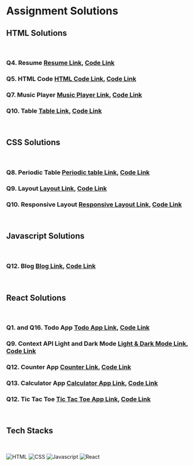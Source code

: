 # Assignment Solutions

## HTML Solutions

<br>

### Q4. Resume [Resume Link](https://resume-anushka19.netlify.app/), [Code Link](https://github.com/anushka19/FSJS/tree/main/8-Interview-Assignments/1-HTML-Questions/4-Resume-HTML)

### Q5. HTML Code [HTML Code Link](https://html-code-basics-anushka19.netlify.app/), [Code Link](https://github.com/anushka19/FSJS/tree/main/8-Interview-Assignments/1-HTML-Questions/5-HTM-code)

### Q7. Music Player [Music Player Link](https://music-player-html-anushka19.netlify.app/), [Code Link](https://github.com/anushka19/FSJS/tree/main/8-Interview-Assignments/1-HTML-Questions/7-Music-Player)

### Q10. Table [Table Link](https://table-html-anushka19.netlify.app/), [Code Link](https://github.com/anushka19/FSJS/tree/main/8-Interview-Assignments/1-HTML-Questions/10-Table)

<br>

## CSS Solutions

<br>

### Q8. Periodic Table [Periodic table Link](https://periodic-table-anushka19.netlify.app/), [Code Link](https://github.com/anushka19/FSJS/tree/main/8-Interview-Assignments/2-CSS-Questions/8-Periodic-Table)

### Q9. Layout [Layout Link](https://layout-anushka19.netlify.app/), [Code Link](https://github.com/anushka19/FSJS/tree/main/8-Interview-Assignments/2-CSS-Questions/9-Layout)

### Q10. Responsive Layout [Responsive Layout Link](https://responsive-layout-css-anushka19.netlify.app/), [Code Link](https://github.com/anushka19/FSJS/tree/main/8-Interview-Assignments/2-CSS-Questions/10-Responsive-Layout)

<br>

## Javascript Solutions

<br>

### Q12. Blog [Blog Link](https://blogging-app-js-anushka19.netlify.app/), [Code Link](https://github.com/anushka19/FSJS/tree/main/8-Interview-Assignments/3-JS-Questions/12-Blog)

<br>

## React Solutions

<br>

### Q1. and Q16. Todo App [Todo App Link](https://todo-app-anushka19.netlify.app/), [Code Link](https://github.com/anushka19/FSJS/tree/main/8-Interview-Assignments/4-React-Questions/1-16-todo-redux)

### Q9. Context API Light and Dark Mode [Light & Dark Mode Link](https://light-and-dark-mode-anushka19.netlify.app/), [Code Link](https://github.com/anushka19/FSJS/tree/main/8-Interview-Assignments/4-React-Questions/9-Light-Dark-Mode/dark-light-theme-app)

### Q12. Counter App [Counter Link](https://counter-app-anushka19.netlify.app/), [Code Link](https://github.com/anushka19/FSJS/tree/main/8-Interview-Assignments/4-React-Questions/12-counter-app-new)

### Q13. Calculator App [Calculator App Link](https://calculator-app-anushka19.netlify.app/), [Code Link](https://github.com/anushka19/FSJS/tree/main/8-Interview-Assignments/4-React-Questions/13-Calculator/calculator-app)

### Q12. Tic Tac Toe [Tic Tac Toe App Link](https://tic-tac-toe-app-anushka19.netlify.app/), [Code Link](https://github.com/anushka19/FSJS/tree/main/8-Interview-Assignments/4-React-Questions/14-tic-tac-toe)

<br>

## Tech Stacks

<br>

![HTML](https://img.shields.io/badge/HTML5-E34F26?style=for-the-badge&logo=html5&logoColor=white)
![CSS](https://img.shields.io/badge/CSS3-1572B6?style=for-the-badge&logo=css3&logoColor=white)
![Javascript](https://img.shields.io/badge/JavaScript-F7DF1E?style=for-the-badge&logo=javascript&logoColor=black)
![React](https://img.shields.io/badge/React-20232A?style=for-the-badge&logo=react&logoColor=61DAFB)
<br>
